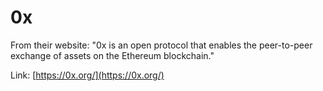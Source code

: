 # 0x

From their website: "0x is an open protocol that enables the peer-to-peer exchange of assets on the Ethereum blockchain."

Link: [https://0x.org/](https://0x.org/)


